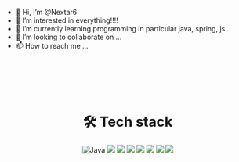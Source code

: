 - 👋 Hi, I’m @Nextar6
- 👀 I’m interested in everything!!!!
- 🌱 I’m currently learning programming in particular java, spring, js...
- 💞️ I’m looking to collaborate on ...
- 📫 How to reach me ...

<!---
Nextar6/Nextar6 is a ✨ special ✨ repository because its `README.md` (this file) appears on your GitHub profile.
You can click the Preview link to take a look at your changes.
--->

<br><br>
<br><br>

<div align="center">
  
  
  # 🛠️ Tech stack
 ![Java](https://img.shields.io/badge/Java-ED8B00?style=for-the-badge&logo=java&logoColor=white)
  <img src="https://img.shields.io/badge/html5-E34F26?style=for-the-badge&logo=html5&logoColor=white">
  <img src="https://img.shields.io/badge/css-1572B6?style=for-the-badge&logo=css3&logoColor=white">
  <img src="https://img.shields.io/badge/javascript-F7DF1E?style=for-the-badge&logo=javascript&logoColor=black">
  <img src="https://img.shields.io/badge/mysql-4479A1?style=for-the-badge&logo=mysql&logoColor=white">
  <img src="https://img.shields.io/badge/spring-6DB33F?style=for-the-badge&logo=springboot&logoColor=white">
  <img src="https://img.shields.io/badge/github-181717?style=for-the-badge&logo=github&logoColor=white">
  <img src="https://img.shields.io/badge/git-F05032?style=for-the-badge&logo=git&logoColor=white">
 
  
  <br><br>

